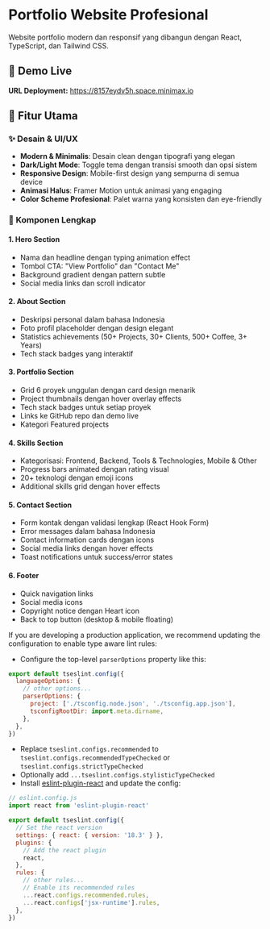 # Portfolio Website Profesional

Website portfolio modern dan responsif yang dibangun dengan React, TypeScript, dan Tailwind CSS.

## 🌟 Demo Live
**URL Deployment:** https://8157eydv5h.space.minimax.io

## 🚀 Fitur Utama

### ✨ Desain & UI/UX
- **Modern & Minimalis**: Desain clean dengan tipografi yang elegan
- **Dark/Light Mode**: Toggle tema dengan transisi smooth dan opsi sistem
- **Responsive Design**: Mobile-first design yang sempurna di semua device
- **Animasi Halus**: Framer Motion untuk animasi yang engaging
- **Color Scheme Profesional**: Palet warna yang konsisten dan eye-friendly

### 🎯 Komponen Lengkap

#### 1. **Hero Section**
- Nama dan headline dengan typing animation effect
- Tombol CTA: "View Portfolio" dan "Contact Me"
- Background gradient dengan pattern subtle
- Social media links dan scroll indicator

#### 2. **About Section**
- Deskripsi personal dalam bahasa Indonesia
- Foto profil placeholder dengan design elegant
- Statistics achievements (50+ Projects, 30+ Clients, 500+ Coffee, 3+ Years)
- Tech stack badges yang interaktif

#### 3. **Portfolio Section**
- Grid 6 proyek unggulan dengan card design menarik
- Project thumbnails dengan hover overlay effects
- Tech stack badges untuk setiap proyek
- Links ke GitHub repo dan demo live
- Kategori Featured projects

#### 4. **Skills Section**
- Kategorisasi: Frontend, Backend, Tools & Technologies, Mobile & Other
- Progress bars animated dengan rating visual
- 20+ teknologi dengan emoji icons
- Additional skills grid dengan hover effects

#### 5. **Contact Section**
- Form kontak dengan validasi lengkap (React Hook Form)
- Error messages dalam bahasa Indonesia
- Contact information cards dengan icons
- Social media links dengan hover effects
- Toast notifications untuk success/error states

#### 6. **Footer**
- Quick navigation links
- Social media icons
- Copyright notice dengan Heart icon
- Back to top button (desktop & mobile floating)

If you are developing a production application, we recommend updating the configuration to enable type aware lint rules:

- Configure the top-level `parserOptions` property like this:

```js
export default tseslint.config({
  languageOptions: {
    // other options...
    parserOptions: {
      project: ['./tsconfig.node.json', './tsconfig.app.json'],
      tsconfigRootDir: import.meta.dirname,
    },
  },
})
```

- Replace `tseslint.configs.recommended` to `tseslint.configs.recommendedTypeChecked` or `tseslint.configs.strictTypeChecked`
- Optionally add `...tseslint.configs.stylisticTypeChecked`
- Install [eslint-plugin-react](https://github.com/jsx-eslint/eslint-plugin-react) and update the config:

```js
// eslint.config.js
import react from 'eslint-plugin-react'

export default tseslint.config({
  // Set the react version
  settings: { react: { version: '18.3' } },
  plugins: {
    // Add the react plugin
    react,
  },
  rules: {
    // other rules...
    // Enable its recommended rules
    ...react.configs.recommended.rules,
    ...react.configs['jsx-runtime'].rules,
  },
})
```
